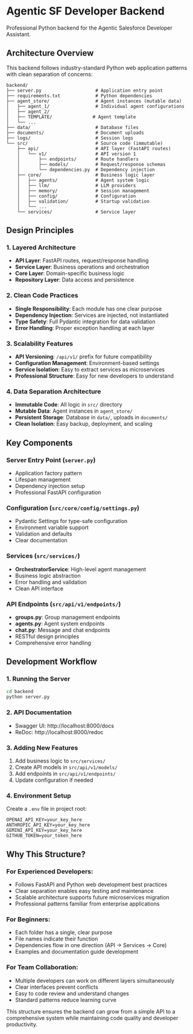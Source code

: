 # Agentic SF Developer Backend

Professional Python backend for the Agentic Salesforce Developer Assistant.

## Architecture Overview

This backend follows industry-standard Python web application patterns with clean separation of concerns:

```
backend/
├── server.py                    # Application entry point
├── requirements.txt             # Python dependencies
├── agent_store/                 # Agent instances (mutable data)
│   ├── agent_1/                 # Individual agent configurations
│   ├── agent_2/
│   ├── TEMPLATE/               # Agent template
│   └── ...
├── data/                        # Database files
├── documents/                   # Document uploads
├── logs/                        # Session logs
└── src/                         # Source code (immutable)
    ├── api/                     # API layer (FastAPI routes)
    │   └── v1/                  # API version 1
    │       ├── endpoints/       # Route handlers
    │       ├── models/          # Request/response schemas
    │       └── dependencies.py  # Dependency injection
    ├── core/                    # Business logic layer
    │   ├── agents/              # Agent system logic
    │   ├── llm/                 # LLM providers
    │   ├── memory/              # Session management
    │   ├── config/              # Configuration
    │   ├── validation/          # Startup validation
    │   └── ...
    └── services/                # Service layer
```

## Design Principles

### 1. **Layered Architecture**
- **API Layer**: FastAPI routes, request/response handling
- **Service Layer**: Business operations and orchestration
- **Core Layer**: Domain-specific business logic
- **Repository Layer**: Data access and persistence

### 2. **Clean Code Practices**
- **Single Responsibility**: Each module has one clear purpose
- **Dependency Injection**: Services are injected, not instantiated
- **Type Safety**: Full Pydantic integration for data validation
- **Error Handling**: Proper exception handling at each layer

### 3. **Scalability Features**
- **API Versioning**: `/api/v1/` prefix for future compatibility
- **Configuration Management**: Environment-based settings
- **Service Isolation**: Easy to extract services as microservices
- **Professional Structure**: Easy for new developers to understand

### 4. **Data Separation Architecture**
- **Immutable Code**: All logic in `src/` directory
- **Mutable Data**: Agent instances in `agent_store/`
- **Persistent Storage**: Database in `data/`, uploads in `documents/`
- **Clean Isolation**: Easy backup, deployment, and scaling

## Key Components

### Server Entry Point (`server.py`)
- Application factory pattern
- Lifespan management
- Dependency injection setup
- Professional FastAPI configuration

### Configuration (`src/core/config/settings.py`)
- Pydantic Settings for type-safe configuration
- Environment variable support
- Validation and defaults
- Clear documentation

### Services (`src/services/`)
- **OrchestratorService**: High-level agent management
- Business logic abstraction
- Error handling and validation
- Clean API interface

### API Endpoints (`src/api/v1/endpoints/`)
- **groups.py**: Group management endpoints
- **agents.py**: Agent system endpoints
- **chat.py**: Message and chat endpoints
- RESTful design principles
- Comprehensive error handling

## Development Workflow

### 1. **Running the Server**
```bash
cd backend
python server.py
```

### 2. **API Documentation**
- Swagger UI: http://localhost:8000/docs
- ReDoc: http://localhost:8000/redoc

### 3. **Adding New Features**
1. Add business logic to `src/services/`
2. Create API models in `src/api/v1/models/`
3. Add endpoints in `src/api/v1/endpoints/`
4. Update configuration if needed

### 4. **Environment Setup**
Create a `.env` file in project root:
```env
OPENAI_API_KEY=your_key_here
ANTHROPIC_API_KEY=your_key_here
GEMINI_API_KEY=your_key_here
GITHUB_TOKEN=your_token_here
```

## Why This Structure?

### **For Experienced Developers:**
- Follows FastAPI and Python web development best practices
- Clear separation enables easy testing and maintenance
- Scalable architecture supports future microservices migration
- Professional patterns familiar from enterprise applications

### **For Beginners:**
- Each folder has a single, clear purpose
- File names indicate their function
- Dependencies flow in one direction (API → Services → Core)
- Examples and documentation guide development

### **For Team Collaboration:**
- Multiple developers can work on different layers simultaneously
- Clear interfaces prevent conflicts
- Easy to code review and understand changes
- Standard patterns reduce learning curve

This structure ensures the backend can grow from a simple API to a comprehensive system while maintaining code quality and developer productivity.